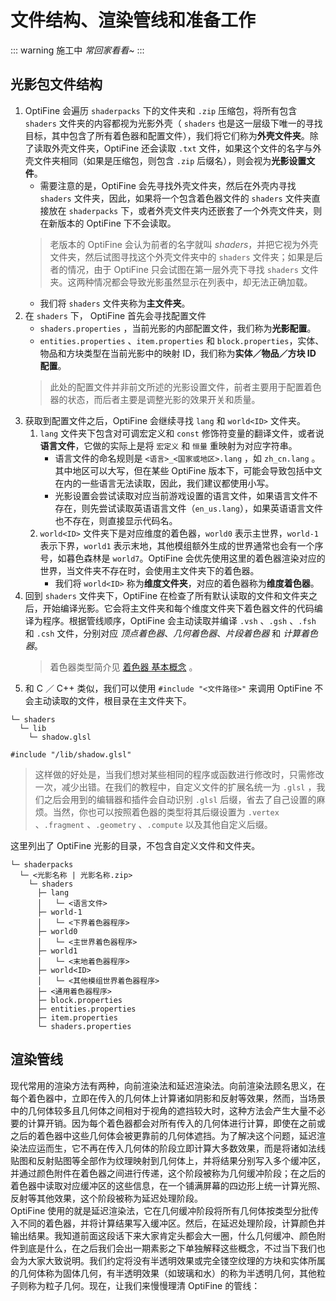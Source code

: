 # 文件结构、渲染管线和准备工作

::: warning 施工中
*常回家看看~*
:::

## 光影包文件结构

1. OptiFine 会遍历 `shaderpacks` 下的文件夹和 `.zip` 压缩包，将所有包含 `shaders` 文件夹的内容都视为光影外壳（ `shaders` 也是这一层级下唯一的寻找目标，其中包含了所有着色器和配置文件），我们将它们称为**外壳文件夹**。除了读取外壳文件夹，OptiFine 还会读取 `.txt` 文件，如果这个文件的名字与外壳文件夹相同（如果是压缩包，则包含 `.zip` 后缀名），则会视为**光影设置文件**。
    - 需要注意的是，OptiFine 会先寻找外壳文件夹，然后在外壳内寻找 `shaders` 文件夹，因此，如果将一个包含着色器文件的 `shaders` 文件夹直接放在 `shaderpacks` 下，或者外壳文件夹内还嵌套了一个外壳文件夹，则在新版本的 OptiFine 下不会读取。
    > 老版本的 OptiFine 会认为前者的名字就叫 *shaders*，并把它视为外壳文件夹，然后试图寻找这个外壳文件夹中的 `shaders` 文件夹；如果是后者的情况，由于 OptiFine 只会试图在第一层外壳下寻找 `shaders` 文件夹。这两种情况都会导致光影虽然显示在列表中，却无法正确加载。
    - 我们将 `shaders` 文件夹称为**主文件夹**。
2. 在 `shaders` 下， OptiFine 首先会寻找配置文件
    - `shaders.properties` ，当前光影的内部配置文件，我们称为**光影配置**。
    - `entities.properties` 、`item.properties` 和 `block.properties`，实体、物品和方块类型在当前光影中的映射 ID，我们称为**实体／物品／方块 ID 配置**。
    > 此处的配置文件并非前文所述的光影设置文件，前者主要用于配置着色器的状态，而后者主要是调整光影的效果开关和质量。
3. 获取到配置文件之后，OptiFine 会继续寻找 `lang` 和 `world<ID>` 文件夹。
    1. `lang` 文件夹下包含对可调宏定义和 `const` 修饰符变量的翻译文件，或者说**语言文件**，它做的实际上是将 `宏定义` 和 `恒量` 重映射为对应字符串。
        - 语言文件的命名规则是 `<语言>_<国家或地区>.lang` ，如 `zh_cn.lang` 。其中地区可以大写，但在某些 OptiFine 版本下，可能会导致包括中文在内的一些语言无法读取，因此，我们建议都使用小写。
        - 光影设置会尝试读取对应当前游戏设置的语言文件，如果语言文件不存在，则先尝试读取英语语言文件（`en_us.lang`），如果英语语言文件也不存在，则直接显示代码名。
    2. `world<ID>` 文件夹下是对应维度的着色器，`world0` 表示主世界，`world-1` 表示下界，`world1` 表示末地，其他模组额外生成的世界通常也会有一个序号，如暮色森林是 `world7`。OptiFine 会优先使用这里的着色器渲染对应的世界，当文件夹不存在时，会使用主文件夹下的着色器。
        - 我们将 `world<ID>` 称为**维度文件夹**，对应的着色器称为**维度着色器**。
4. 回到 `shaders` 文件夹下，OptiFine 在检查了所有默认读取的文件和文件夹之后，开始编译光影。它会将主文件夹和每个维度文件夹下着色器文件的代码编译为程序。根据管线顺序，OptiFine 会主动读取并编译 `.vsh` 、`.gsh` 、`.fsh` 和 `.csh` 文件，分别对应 *顶点着色器*、*几何着色器*、*片段着色器* 和 *计算着色器*。
    > 着色器类型简介见 [着色器 基本概念](../../library/shaders.md#场景在着色器中发生了什么) 。
5. 和 C ／ C++ 类似，我们可以使用 `#include "<文件路径>"` 来调用 OptiFine 不会主动读取的文件，根目录在主文件夹下。

```sh:no-line-numbers title="目录"
└─ shaders
  └─ lib
    └─ shadow.glsl
```
```glsl:no-line-numbers
#include "/lib/shadow.glsl"
```

> 这样做的好处是，当我们想对某些相同的程序或函数进行修改时，只需修改一次，减少出错。在我们的教程中，自定义文件的扩展名统一为 `.glsl` ，我们之后会用到的编辑器和插件会自动识别 `.glsl` 后缀，省去了自己设置的麻烦。当然，你也可以按照着色器的类型将其后缀设置为 `.vertex` 、`.fragment` 、`.geometry` 、`.compute` 以及其他自定义后缀。

这里列出了 OptiFine 光影的目录，不包含自定义文件和文件夹。

```sh:no-line-numbers title="光影目录"
└─ shaderpacks
  └─ <光影名称 | 光影名称.zip>
    └─ shaders
      ├─ lang
      │   └─ <语言文件>
      ├─ world-1
      │   └─ <下界着色器程序>
      ├─ world0
      │   └─ <主世界着色器程序>
      ├─ world1
      │   └─ <末地着色器程序>
      ├─ world<ID>
      │   └─ <其他模组世界着色器程序>
      ├─ <通用着色器程序>
      ├─ block.properties
      ├─ entities.properties
      ├─ item.properties
      └─ shaders.properties
```

## 渲染管线

现代常用的渲染方法有两种，向前渲染法和延迟渲染法。向前渲染法顾名思义，在每个着色器中，立即在传入的几何体上计算诸如阴影和反射等效果，然而，当场景中的几何体较多且几何体之间相对于视角的遮挡较大时，这种方法会产生大量不必要的计算开销。因为每个着色器都会对所有传入的几何体进行计算，即使在之前或之后的着色器中这些几何体会被更靠前的几何体遮挡。为了解决这个问题，延迟渲染法应运而生，它不再在传入几何体的阶段立即计算大多数效果，而是将诸如法线贴图和反射贴图等全部作为纹理映射到几何体上，并将结果分别写入多个缓冲区，并通过颜色附件在着色器之间进行传递，这个阶段被称为几何缓冲阶段；在之后的着色器中读取对应缓冲区的这些信息，在一个铺满屏幕的四边形上统一计算光照、反射等其他效果，这个阶段被称为延迟处理阶段。  
OptiFine 使用的就是延迟渲染法，它在几何缓冲阶段将所有几何体按类型分批传入不同的着色器，并将计算结果写入缓冲区。然后，在延迟处理阶段，计算颜色并输出结果。我知道前面这段话下来大家肯定头都会大一圈，什么几何缓冲、颜色附件到底是什么，在之后我们会出一期素影之下单独解释这些概念，不过当下我们也会为大家大致说明。我们约定将没有半透明效果或完全镂空纹理的方块和实体所属的几何体称为固体几何，有半透明效果（如玻璃和水）的称为半透明几何，其他粒子则称为粒子几何。现在，让我们来慢慢理清 OptiFine 的管线：
